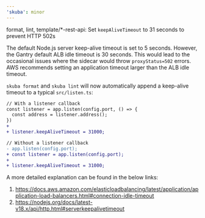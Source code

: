 ```yaml
---
'skuba': minor
---
```


format, lint, template/\*-rest-api: Set `keepAliveTimeout` to 31 seconds to prevent HTTP 502s

The default Node.js server keep-alive timeout is set to 5 seconds. However, the Gantry default ALB idle timeout is 30 seconds. This would lead to the occasional issues where the sidecar would throw `proxyStatus=502` errors. AWS recommends setting an application timeout larger than the ALB idle timeout.

`skuba format` and `skuba lint` will now automatically append a keep-alive timeout to a typical `src/listen.ts`:

```diff
// With a listener callback
const listener = app.listen(config.port, () => {
  const address = listener.address();
})
+
+ listener.keepAliveTimeout = 31000;

// Without a listener callback
- app.listen(config.port);
+ const listener = app.listen(config.port);
+
+ listener.keepAliveTimeout = 31000;
```

A more detailed explanation can be found in the below links:

1. <https://docs.aws.amazon.com/elasticloadbalancing/latest/application/application-load-balancers.html#connection-idle-timeout>
2. <https://nodejs.org/docs/latest-v18.x/api/http.html#serverkeepalivetimeout>

